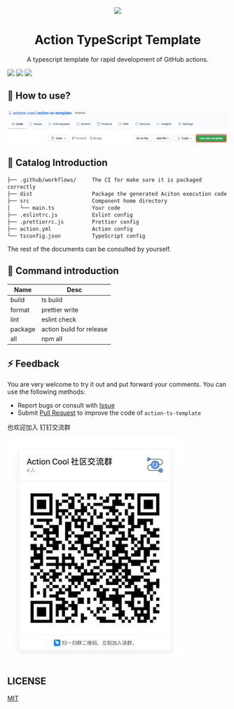 <p align="center">
  <a href="">
    <img width="140" src="https://avatars.githubusercontent.com/u/73879334?s=200&v=4" />
  </a>
</p>

<h1 align="center">Action TypeScript Template</h1>
<div align="center">
A typescript template for rapid development of GitHub actions.
</div>

![](https://img.shields.io/github/workflow/status/actions-cool/action-ts-template/CI?style=flat-square)
[![](https://img.shields.io/badge/marketplace-action--ts--template-blueviolet?style=flat-square)](https://github.com/marketplace/actions/action-ts-template)
[![](https://img.shields.io/github/v/release/actions-cool/action-ts-template?style=flat-square&color=orange)](https://github.com/actions-cool/action-ts-template/releases)

## 🚀 How to use?

![](https://github.com/actions-cool/resources/blob/main/image/template.png?raw=true)

## 📒 Catalog Introduction

```
├── .github/workflows/     The CI for make sure it is packaged correctly
├── dist                   Package the generated Aciton execution code
├── src                    Component home directory
│   └── main.ts            Your code
├── .eslintrc.js           Eslint config
├── .prettierrc.js         Prettier config
├── action.yml             Action config
└── tsconfig.json          TypeScript config
```

The rest of the documents can be consulted by yourself.

## 🤖 Command introduction

| Name | Desc |
| -- | -- |
| build | ts build |
| format | prettier write |
| lint | eslint check |
| package | action build for release |
| all | npm all |

## ⚡ Feedback

You are very welcome to try it out and put forward your comments. You can use the following methods:

- Report bugs or consult with [Issue](https://github.com/actions-cool/action-ts-template/issues)
- Submit [Pull Request](https://github.com/actions-cool/action-ts-template/pulls) to improve the code of `action-ts-template`

也欢迎加入 钉钉交流群

![](https://github.com/actions-cool/resources/blob/main/dingding.jpeg?raw=true)

## LICENSE

[MIT](https://github.com/actions-cool/action-ts-template/blob/main/LICENSE)
